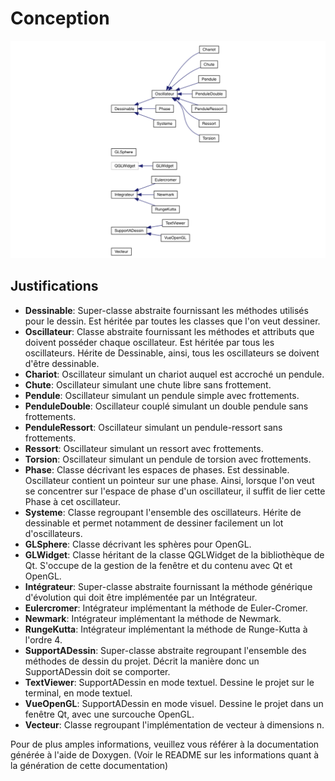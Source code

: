 # Conception
![Hiérarchie des classes](annexes/classes.png)

## Justifications
* **Dessinable**: Super-classe abstraite fournissant les méthodes utilisés pour le dessin. Est héritée par toutes les classes que l'on veut dessiner.
* **Oscillateur**: Classe abstraite fournissant les méthodes et attributs que doivent posséder chaque oscillateur. Est héritée par tous les oscillateurs. Hérite de Dessinable, ainsi, tous les oscillateurs se doivent d'être dessinable.
* **Chariot**: Oscillateur  simulant un chariot auquel est accroché un pendule.
* **Chute**: Oscillateur simulant une chute libre sans frottement.
* **Pendule**: Oscillateur simulant un pendule simple avec frottements.
* **PenduleDouble**: Oscillateur couplé simulant un double pendule sans frottements.
* **PenduleRessort**: Oscillateur simulant un pendule-ressort sans frottements.
* **Ressort**: Oscillateur simulant un ressort avec frottements.
* **Torsion**: Oscillateur simulant un pendule de torsion avec frottements.
* **Phase**: Classe décrivant les espaces de phases. Est dessinable. Oscillateur contient un pointeur sur une phase. Ainsi, lorsque l'on veut se concentrer sur l'espace de phase d'un oscillateur, il suffit de lier cette Phase à cet oscillateur.
* **Systeme**: Classe regroupant l'ensemble des oscillateurs. Hérite de dessinable et permet notamment de dessiner facilement un lot d'oscillateurs.
* **GLSphere**: Classe décrivant les sphères pour OpenGL.
* **GLWidget**: Classe héritant de la classe QGLWidget de la bibliothèque de Qt. S'occupe de la gestion de la fenêtre et du contenu avec Qt et OpenGL.
* **Intégrateur**: Super-classe abstraite fournissant la méthode générique d'évolution qui doit être implémentée par un Intégrateur.
* **Eulercromer**: Intégrateur implémentant la méthode de Euler-Cromer.
* **Newmark**: Intégrateur implémentant la méthode de Newmark.
* **RungeKutta**: Intégrateur implémentant la méthode de Runge-Kutta à l'ordre 4.
* **SupportADessin**: Super-classe abstraite regroupant l'ensemble des méthodes de dessin du projet. Décrit la manière donc un SupportADessin doit se comporter.
* **TextViewer**: SupportADessin en mode textuel. Dessine le projet sur le terminal, en mode textuel.
* **VueOpenGL**: SupportADessin en mode visuel. Dessine le projet dans un fenêtre Qt, avec une surcouche OpenGL.
* **Vecteur**: Classe regroupant l'implémentation de vecteur à dimensions n.

Pour de plus amples informations, veuillez vous référer à la documentation générée à l'aide de Doxygen. (Voir le README sur les informations quant à la génération de cette documentation)
